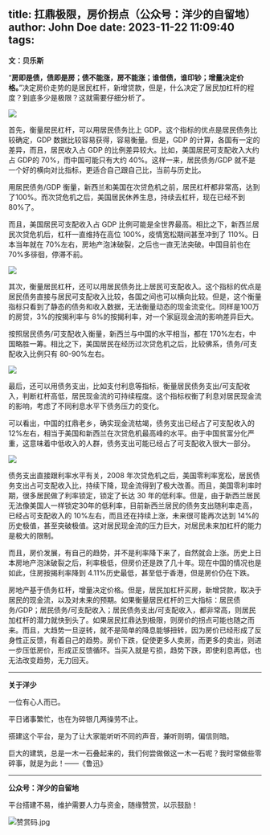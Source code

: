 title: 扛鼎极限，房价拐点（公众号：洋少的自留地）
author: John Doe
date: 2023-11-22 11:09:40
tags:
---
**文：贝乐斯**<!--more-->

“**房即是债，债即是房；债不能涨，房不能涨；谁借债，谁印钞；增量决定价格。**”决定房价走势的是居民杠杆，新增贷款，但是，什么决定了居民加杠杆的程度？到底多少是极限？这就需要仔细分析了。

![](/images/20231122001.png)

首先，衡量居民杠杆，可以用居民债务比上 GDP。这个指标的优点是居民债务比较确定，GDP 数据比较容易获得，容易衡量。但是，GDP 的计算，各国有一定的差异，而且，居民收入占 GDP 的比例差异较大。比如，美国居民可支配收入大约占 GDP的 70%，而中国可能只有大约 40%。这样一来，居民债务/GDP 就不是一个好的横向对比指标，更适合自己跟自己比，当前与历史比。

用居民债务/GDP 衡量，新西兰和美国在次贷危机之前，居民杠杆都非常高，达到了100%。而次贷危机之后，美国居民休养生息，持续去杠杆，现在已经不到 80%了。

而且，美国居民可支配收入占 GDP 比例可能是全世界最高。相比之下，新西兰居民次贷危机后，杠杆一直维持在高位 100%，疫情宽松期间甚至冲到了 110%。日本当年就在 70%左右，房地产泡沫破裂，之后也一直无法突破。中国目前也在 70%多徘徊，停滞不前。

![](/images/20231122002.png)

其次，衡量居民杠杆，还可以用居民债务比上居民可支配收入。这个指标的优点是居民债务直接与居民可支配收入比较，各国之间也可以横向比较。但是，这个衡量指标只看到了静态的债务和收入数据，无法衡量动态的现金流变化。同样是100万的房贷，3%的按揭利率与 8%的按揭利率，对一个家庭现金流的影响差异巨大。

按照居民债务/可支配收入衡量，新西兰与中国的水平相当，都在 170%左右，中国略胜一筹。相比之下，美国居民在经历过次贷危机之后，比较佛系，债务/可支配收入比例只有 80-90%左右。

![](/images/20231122003.png)

最后，还可以用债务支出，比如支付利息等指标，衡量居民债务支出/可支配收入，判断杠杆高低，居民现金流的可持续程度。这个指标权衡了利息对居民现金流的影响，考虑了不同利息水平下债务压力的变化。

可以看出，中国的扛鼎老乡，确实现金流枯竭，债务支出已经占了可支配收入的 12%左右，相当于美国和新西兰在次贷危机最高峰的水平。由于中国贫富分化严重，这意味着中低收入的人群，债务支出可能已经占了可支配收入很大一部分。

![](/images/20231122004.png)

债务支出直接跟利率水平有关，2008 年次贷危机之后，美国零利率宽松，居民债务支出占可支配收入比，持续下降，现金流得到了极大改善。而且，美国零利率时期，很多居民做了利率锁定，锁定了长达 30 年的低利率。但是，由于新西兰居民无法像美国人一样锁定30年的低利率，目前新西兰居民的债务支出随利率走高，已经占可支配收入的 10%左右，而且还在持续上涨，未来很可能再次达到 14%的历史极值，甚至突破极值。这对居民现金流的压力巨大，对居民未来加杠杆的能力是极大的限制。

而且，房价发展，有自己的趋势，并不是利率降下来了，自然就会上涨。历史上日本房地产泡沫破裂之后，利率极低，但房价还是跌了几十年。现在中国的情况也是如此，住房按揭利率降到 4.11%历史最低，甚至低于香港，但是房价仍在下跌。

房地产基于债务杠杆，增量决定价格。但是，居民加杠杆买房，新增贷款，取决于居民的现金流，以及对未来的预期。如果衡量居民杠杆的三大指标：居民债务/GDP；居民债务/可支配收入；居民债务支出/可支配收入，都非常高，则居民加杠杆的潜力就快到头了。如果居民扛鼎达到极限，则房价的拐点可能也随之而来。而且，大趋势一旦逆转，就不是简单的降息能够扭转，因为房价已经形成了反身性正反馈，有着自己的趋势。房价下跌，促使更多人卖房，而更多的卖出，则进一步压低房价，形成正反馈循环。当买入就是亏损，趋势下跌，即使利息再低，也无法改变趋势，无力回天。
- - -
**关于洋少**

一位有心人而已。

平日诸事繁忙，也在为碎银几两操劳不止。

搭建这个平台，是为了让大家能听听不同的声音，兼听则明，偏信则暗。

巨大的建筑，总是一木一石叠起来的，我们何尝做做这一木一石呢？我时常做些零碎事，就是为此！——《鲁迅》

---

**公众号：洋少的自留地** 

平台搭建不易，维护需要人力与资金，随缘赞赏，以示鼓励！

![赞赏码.jpg](/images/zanshang.jpg)